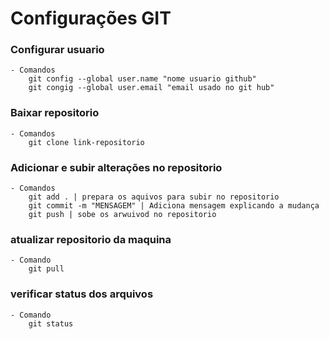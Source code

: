 # Configurações GIT

### Configurar usuario
    - Comandos
        git config --global user.name "nome usuario github"
        git congig --global user.email "email usado no git hub"

### Baixar repositorio
    - Comandos
        git clone link-repositorio

### Adicionar e subir alterações no repositorio
    - Comandos 
        git add . | prepara os aquivos para subir no repositorio
        git commit -m "MENSAGEM" | Adiciona mensagem explicando a mudança 
        git push | sobe os arwuivod no repositorio

### atualizar repositorio da maquina 
    - Comando
        git pull

### verificar status  dos arquivos
    - Comando
        git status